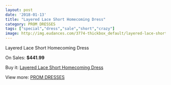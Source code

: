 ```yaml
---
layout: post
date: '2018-01-13'
title: "Layered Lace Short Homecoming Dress"
category: PROM DRESSES
tags: ["special","dress","sale","short","crazy"]
image: http://img.eudances.com/3774-thickbox_default/layered-lace-short-homecoming-dress.jpg
---
```

Layered Lace Short Homecoming Dress

On Sales: **$441.99**
<a href="https://www.eudances.com/en/prom-dresses/1258-layered-lace-short-homecoming-dress.html"><amp-img layout="responsive" width="600" height="600" src="//img.eudances.com/3774-thickbox_default/layered-lace-short-homecoming-dress.jpg" alt="Layered Lace Short Homecoming Dress 0" /></a>

Buy it: [Layered Lace Short Homecoming Dress](https://www.eudances.com/en/prom-dresses/1258-layered-lace-short-homecoming-dress.html "Layered Lace Short Homecoming Dress")

View more: [PROM DRESSES](https://www.eudances.com/en/13-prom-dresses "PROM DRESSES")
